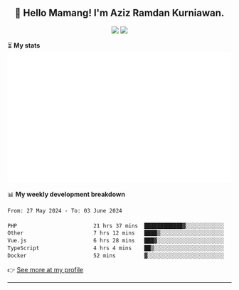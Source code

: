 <h2 align="center">👋 Hello Mamang! I'm Aziz Ramdan Kurniawan.</h2>  
<p align="center">
  <img src="https://komarev.com/ghpvc/?username=azizramdan">
  <img src="https://wakatime.com/badge/user/90056fa0-4c31-4eca-954e-2a3ac05896f9.svg">
</p>
    
⏳ **My stats**  
![](https://raw.githubusercontent.com/azizramdan/github-stats/master/generated/overview.svg#gh-dark-mode-only)

📊 **My weekly development breakdown**
<!--START_SECTION:waka-->

```txt
From: 27 May 2024 - To: 03 June 2024

PHP                        21 hrs 37 mins  ████████████▓░░░░░░░░░░░░   50.99 %
Other                      7 hrs 12 mins   ████▒░░░░░░░░░░░░░░░░░░░░   17.01 %
Vue.js                     6 hrs 28 mins   ███▓░░░░░░░░░░░░░░░░░░░░░   15.28 %
TypeScript                 4 hrs 4 mins    ██▒░░░░░░░░░░░░░░░░░░░░░░   09.61 %
Docker                     52 mins         ▓░░░░░░░░░░░░░░░░░░░░░░░░   02.04 %
```

<!--END_SECTION:waka-->
👉 [See more at my profile](https://wakatime.com/@azizramdan)
***
